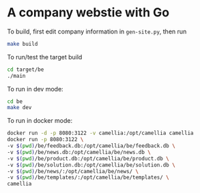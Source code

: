 # A company webstie with Go

To build, first edit company information in `gen-site.py`, then run

``` bash
make build
```

To run/test the target build

``` bash
cd target/be 
./main
```

To run in dev mode:

``` bash
cd be 
make dev
```

To run in docker mode:

``` bash
docker run -d -p 8080:3122 -v camellia:/opt/camellia camellia
docker run -p 8080:3122 \
-v $(pwd)/be/feedback.db:/opt/camellia/be/feedback.db \
-v $(pwd)/be/news.db:/opt/camellia/be/news.db \
-v $(pwd)/be/product.db:/opt/camellia/be/product.db \
-v $(pwd)/be/solution.db:/opt/camellia/be/solution.db \
-v $(pwd)/be/news/:/opt/camellia/be/news/ \
-v $(pwd)/be/templates/:/opt/camellia/be/templates/ \
camellia
```
